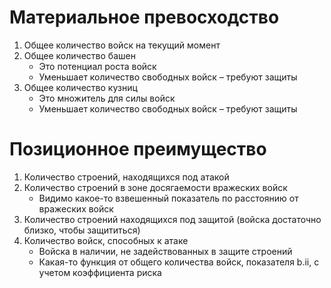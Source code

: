 # Материальное превосходство
1. Общее количество войск на текущий момент
2. Общее количество башен
    - Это потенциал роста войск
    - Уменьшает количество свободных войск – требуют защиты
3. Общее количество кузниц
    - Это множитель для силы войск
    - Уменьшает количество свободных войск – требуют защиты

# Позиционное преимущество
1. Количество строений, находящихся под атакой
2. Количество строений в зоне досягаемости вражеских войск
    - Видимо какое-то взвешенный показатель по расстоянию от вражеских войск
3. Количество строений находящихся под защитой (войска достаточно близко, чтобы защититься)
4. Количество войск, способных к атаке 
    - Войска в наличии, не задействованных в защите строений
    - Какая-то функция от общего количества войск, показателя b.ii, с учетом коэффициента риска

